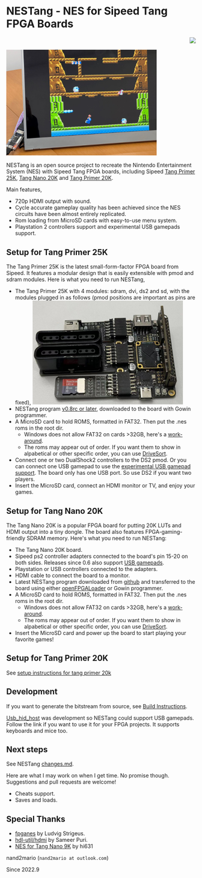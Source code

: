# NESTang - NES for Sipeed Tang FPGA Boards 

<p align="right">
  <a title="Releases" href="https://github.com/nand2mario/nestang/releases"><img src="https://img.shields.io/github/commits-since/nand2mario/nestang/latest.svg?longCache=true&style=flat-square&logo=git&logoColor=fff"></a>
</p>

<img src="doc/images/nestang0.5.jpg" width=400>

NESTang is an open source project to recreate the Nintendo Entertainment System (NES) with Sipeed Tang FPGA boards, including Sipeed [Tang Primer 25K](https://wiki.sipeed.com/hardware/en/tang/tang-primer-25k/primer-25k.html), [Tang Nano 20K](https://wiki.sipeed.com/hardware/en/tang/tang-nano-20k/nano-20k.html) and [Tang Primer 20K](https://wiki.sipeed.com/hardware/en/tang/tang-primer-20k/primer-20k.html).

Main features,

- 720p HDMI output with sound.
- Cycle accurate gameplay quality has been achieved since the NES circuits have been almost entirely replicated.
- Rom loading from MicroSD cards with easy-to-use menu system.
- Playstation 2 controllers support and experimental USB gamepads support.

## Setup for Tang Primer 25K

The Tang Primer 25K is the latest small-form-factor FPGA board from Sipeed. It features a modular design that is easily extensible with pmod and sdram modules. Here is what you need to run NESTang,

* The Tang Primer 25K with 4 modules: sdram, dvi, ds2 and sd, with the modules plugged in as follows (pmod positions are important as pins are fixed), <img src="doc/images/primer25k_setup.jpg" width=400 />
* NESTang program [v0.8rc or later](https://github.com/nand2mario/nestang/releases), downloaded to the board with Gowin programmer.
* A MicroSD card to hold ROMS, formatted in FAT32. Then put the .nes roms in the root dir.
  * Windows does not allow FAT32 on cards >32GB, here's a [work-around](https://answers.microsoft.com/en-us/windows/forum/all/format-a-sandisk-extreme-64gb-micro-sd-card-to/ff51be64-75b9-435f-9d39-92299b9d006e). 
  * The roms may appear out of order. If you want them to show in alpabetical or other specific order, you can use [DriveSort](http://www.anerty.net/software/file/DriveSort/?lang=en).
* Connect one or two DualShock2 controllers to the DS2 pmod. Or you can connect one USB gamepad to use the [experimental USB gamepad support](doc/usb_gamepad.md). The board only has one USB port. So use DS2 if you want two players.
* Insert the MicroSD card, connect an HDMI monitor or TV, and enjoy your games.

## Setup for Tang Nano 20K

The Tang Nano 20K is a popular FPGA board for putting 20K LUTs and HDMI output into a tiny dongle. The board also features FPGA-gaming-friendly SDRAM memory. Here's what you need to run NESTang:

* The Tang Nano 20K board.
* Sipeed ps2 controller adapters connected to the board's pin 15-20 on both sides. Releases since 0.6 also support [USB gamepads](doc/usb_gamepad.md).
* Playstation or USB controllers connected to the adapters.
* HDMI cable to connect the board to a monitor.
* Latest NESTang program downloaded from [github](https://github.com/nand2mario/nestang/releases) and transferred to the board using either [openFPGALoader](https://github.com/trabucayre/openFPGALoader) or Gowin programmer.
* A MicroSD card to hold ROMS, formatted in FAT32. Then put the .nes roms in the root dir.
  * Windows does not allow FAT32 on cards >32GB, here's a [work-around](https://answers.microsoft.com/en-us/windows/forum/all/format-a-sandisk-extreme-64gb-micro-sd-card-to/ff51be64-75b9-435f-9d39-92299b9d006e). 
  * The roms may appear out of order. If you want them to show in alpabetical or other specific order, you can use [DriveSort](http://www.anerty.net/software/file/DriveSort/?lang=en).
* Insert the MicroSD card and power up the board to start playing your favorite games!

## Setup for Tang Primer 20K

See [setup instructions for tang primer 20k](doc/primer20k.md)

## Development

If you want to generate the bitstream from source, see [Build Instructions](https://nand2mario.github.io/nestang-doc/dev/build_bitstream/).

[Usb_hid_host](https://github.com/nand2mario/usb_hid_host) was development so NESTang could support USB gamepads. Follow the link if you want to use it for your FPGA projects. It supports keyboards and mice too.

## Next steps

See NESTang [changes.md](CHANGES.md).

Here are what I may work on when I get time. No promise though. Suggestions and pull requests are welcome!
* Cheats support.
* Saves and loads.

## Special Thanks

* [fpganes](https://github.com/strigeus/fpganes) by Ludvig Strigeus.
* [hdl-util/hdmi](https://github.com/hdl-util/hdmi) by Sameer Puri.
* [NES for Tang Nano 9K](https://github.com/hi631/tang-nano-9K) by hi631

nand2mario (`nand2mario at outlook.com`)

Since 2022.9
